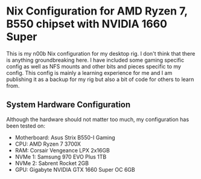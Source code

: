 # Nix Configuration for AMD Ryzen 7, B550 chipset with NVIDIA 1660 Super
This is my n00b Nix configuration for my desktop rig. I don't think that there is anything groundbreaking here. I have included some gaming specific config as well as NFS mounts and other bits and pieces specific to my config. This config is mainly a learning experience for me and I am publishing it as a backup for my rig but also a bit of code for others to learn from.

## System Hardware Configuration

Although the hardware should not matter too much, my configuration has been tested on:
- Motherboard: Asus Strix B550-I Gaming
- CPU: AMD Ryzen 7 3700X
- RAM: Corsair Vengeance LPX 2x16GB
- NVMe 1: Samsung 970 EVO Plus 1TB
- NVMe 2: Sabrent Rocket 2GB
- GPU: Gigabyte NVIDIA GTX 1660 Super OC 6GB